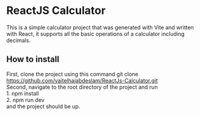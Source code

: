 # ReactJS Calculator
This is a simple calculator project that was generated with Vite and written with React, it supports all the basic operations of a calculator including decimals.
## How to install
First, clone the project using this command git clone https://github.com/yaitelhajabdeslam/ReactJs-Calculator.git  
Second, navigate to the root directory of the project and run  
    1. npm install  
    2. npm run dev  
and the project should be up.